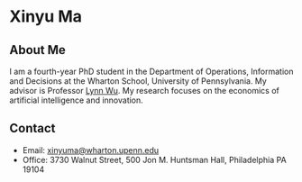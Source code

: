 # Xinyu Ma

## About Me

I am a fourth-year PhD student in the Department of Operations, Information and Decisions at the Wharton School, University of Pennsylvania. My advisor is Professor [Lynn Wu](https://oid.wharton.upenn.edu/profile/wulynn/). My research focuses on the economics of artificial intelligence and innovation.


## Contact

- Email: xinyuma@wharton.upenn.edu
- Office: 3730 Walnut Street, 500 Jon M. Huntsman Hall, Philadelphia PA 19104
